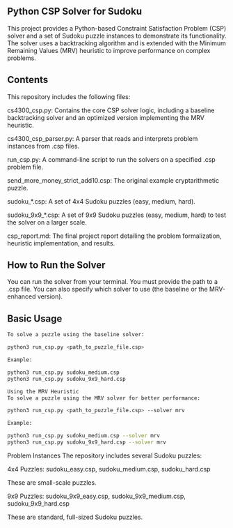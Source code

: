 ## Python CSP Solver for Sudoku
This project provides a Python-based Constraint Satisfaction Problem (CSP) solver and a set of Sudoku puzzle instances to demonstrate its functionality. The solver uses a backtracking algorithm and is extended with the Minimum Remaining Values (MRV) heuristic to improve performance on complex problems.

## Contents
This repository includes the following files:

cs4300_csp.py: Contains the core CSP solver logic, including a baseline backtracking solver and an optimized version implementing the MRV heuristic.

cs4300_csp_parser.py: A parser that reads and interprets problem instances from .csp files.

run_csp.py: A command-line script to run the solvers on a specified .csp problem file.

send_more_money_strict_add10.csp: The original example cryptarithmetic puzzle.

sudoku_*.csp: A set of 4x4 Sudoku puzzles (easy, medium, hard).

sudoku_9x9_*.csp: A set of 9x9 Sudoku puzzles (easy, medium, hard) to test the solver on a larger scale.

csp_report.md: The final project report detailing the problem formalization, heuristic implementation, and results.

## How to Run the Solver
You can run the solver from your terminal. You must provide the path to a .csp file. You can also specify which solver to use (the baseline or the MRV-enhanced version).

## Basic Usage
```bash
To solve a puzzle using the baseline solver:

python3 run_csp.py <path_to_puzzle_file.csp>

Example:

python3 run_csp.py sudoku_medium.csp
python3 run_csp.py sudoku_9x9_hard.csp

Using the MRV Heuristic
To solve a puzzle using the MRV solver for better performance:

python3 run_csp.py <path_to_puzzle_file.csp> --solver mrv

Example:

python3 run_csp.py sudoku_medium.csp --solver mrv
python3 run_csp.py sudoku_9x9_hard.csp --solver mrv
```
Problem Instances
The repository includes several Sudoku puzzles:

4x4 Puzzles: sudoku_easy.csp, sudoku_medium.csp, sudoku_hard.csp

These are small-scale puzzles.

9x9 Puzzles: sudoku_9x9_easy.csp, sudoku_9x9_medium.csp, sudoku_9x9_hard.csp

These are standard, full-sized Sudoku puzzles.
